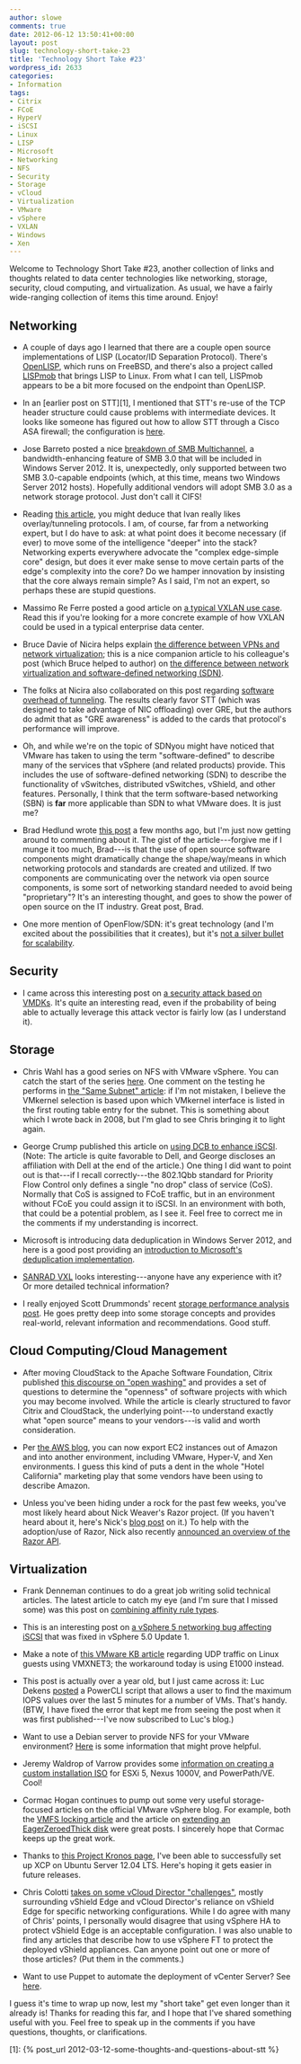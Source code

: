 ```yaml
---
author: slowe
comments: true
date: 2012-06-12 13:50:41+00:00
layout: post
slug: technology-short-take-23
title: 'Technology Short Take #23'
wordpress_id: 2633
categories:
- Information
tags:
- Citrix
- FCoE
- HyperV
- iSCSI
- Linux
- LISP
- Microsoft
- Networking
- NFS
- Security
- Storage
- vCloud
- Virtualization
- VMware
- vSphere
- VXLAN
- Windows
- Xen
---
```


Welcome to Technology Short Take #23, another collection of links and thoughts related to data center technologies like networking, storage, security, cloud computing, and virtualization. As usual, we have a fairly wide-ranging collection of items this time around. Enjoy!

## Networking

* A couple of days ago I learned that there are a couple open source implementations of LISP (Locator/ID Separation Protocol). There's [OpenLISP](http://www.openlisp.org/), which runs on FreeBSD, and there's also a project called [LISPmob](http://lispmob.org/) that brings LISP to Linux. From what I can tell, LISPmob appears to be a bit more focused on the endpoint than OpenLISP.

* In an [earlier post on STT][1], I mentioned that STT's re-use of the TCP header structure could cause problems with intermediate devices. It looks like someone has figured out how to allow STT through a Cisco ASA firewall; the configuration is [here](http://www.cupfighter.net/index.php/2012/05/allow-stt-stateless-transport-tunneling-through-an-cisco-asa/).

* Jose Barreto posted a nice [breakdown of SMB Multichannel](http://blogs.technet.com/b/josebda/archive/2012/05/13/the-basics-of-smb-multichannel-a-feature-of-windows-server-2012-and-smb-3-0.aspx), a bandwidth-enhancing feature of SMB 3.0 that will be included in Windows Server 2012. It is, unexpectedly, only supported between two SMB 3.0-capable endpoints (which, at this time, means two Windows Server 2012 hosts). Hopefully additional vendors will adopt SMB 3.0 as a network storage protocol. Just don't call it CIFS!

* Reading [this article](http://blog.ioshints.info/2012/05/virtual-networks-skype-analogy.html), you might deduce that Ivan really likes overlay/tunneling protocols. I am, of course, far from a networking expert, but I do have to ask: at what point does it become necessary (if ever) to move some of the intelligence "deeper" into the stack? Networking experts everywhere advocate the "complex edge-simple core" design, but does it ever make sense to move certain parts of the edge's complexity into the core? Do we hamper innovation by insisting that the core always remain simple? As I said, I'm not an expert, so perhaps these are stupid questions.

* Massimo Re Ferre posted a good article on [a typical VXLAN use case](http://it20.info/2012/05/typical-vxlan-use-case/). Read this if you're looking for a more concrete example of how VXLAN could be used in a typical enterprise data center.

* Bruce Davie of Nicira helps explain [the difference between VPNs and network virtualization](http://nicira.com/blog/vpns-meet-network-virtualization); this is a nice companion article to his colleague's post (which Bruce helped to author) on [the difference between network virtualization and software-defined networking (SDN)](https://networkheresy.wordpress.com/2012/05/31/network-virtualization/).

* The folks at Nicira also collaborated on this post regarding [software overhead of tunneling](http://networkheresy.com/2012/06/08/the-overhead-of-software-tunneling/). The results clearly favor STT (which was designed to take advantage of NIC offloading) over GRE, but the authors do admit that as "GRE awareness" is added to the cards that protocol's performance will improve.

* Oh, and while we're on the topic of SDNyou might have noticed that VMware has taken to using the term "software-defined" to describe many of the services that vSphere (and related products) provide. This includes the use of software-defined networking (SDN) to describe the functionality of vSwitches, distributed vSwitches, vShield, and other features. Personally, I think that the term software-based networking (SBN) is **far** more applicable than SDN to what VMware does. It is just me?

* Brad Hedlund wrote [this post](http://bradhedlund.com/2012/02/08/dodging-open-protocols-with-open-software/) a few months ago, but I'm just now getting around to commenting about it. The gist of the article---forgive me if I munge it too much, Brad---is that the use of open source software components might dramatically change the shape/way/means in which networking protocols and standards are created and utilized. If two components are communicating over the network via open source components, is some sort of networking standard needed to avoid being "proprietary"? It's an interesting thought, and goes to show the power of open source on the IT industry. Great post, Brad.

* One more mention of OpenFlow/SDN: it's great technology (and I'm excited about the possibilities that it creates), but it's [not a silver bullet for scalability](http://highscalability.com/blog/2012/6/4/openflowsdn-is-not-a-silver-bullet-for-network-scalability.html).

## Security

* I came across this interesting post on [a security attack based on VMDKs](http://www.insinuator.net/2012/05/vmdk-has-left-the-building/). It's quite an interesting read, even if the probability of being able to actually leverage this attack vector is fairly low (as I understand it).

## Storage

* Chris Wahl has a good series on NFS with VMware vSphere. You can catch the start of the series [here](http://wahlnetwork.com/2012/04/19/nfs-on-vsphere-a-few-misconceptions/). One comment on the testing he performs in [the "Same Subnet" article](http://wahlnetwork.com/2012/04/23/nfs-on-vsphere-technical-deep-dive-on-same-subnet-storage-traffic/): if I'm not mistaken, I believe the VMkernel selection is based upon which VMkernel interface is listed in the first routing table entry for the subnet. This is something about which I wrote back in 2008, but I'm glad to see Chris bringing it to light again.

* George Crump published this article on [using DCB to enhance iSCSI](http://www.storage-switzerland.com/Articles/Entries/2012/1/17_iSCSI_2.0_-_Using_Data_Center_Bridging_To_Enhance_iSCSI.html). (Note: The article is quite favorable to Dell, and George discloses an affiliation with Dell at the end of the article.) One thing I did want to point out is that---if I recall correctly---the 802.1Qbb standard for Priority Flow Control only defines a single "no drop" class of service (CoS). Normally that CoS is assigned to FCoE traffic, but in an environment without FCoE you could assign it to iSCSI. In an environment with both, that could be a potential problem, as I see it. Feel free to correct me in the comments if my understanding is incorrect.

* Microsoft is introducing data deduplication in Windows Server 2012, and here is a good post providing an [introduction to Microsoft's deduplication implementation](http://blogs.technet.com/b/filecab/archive/2012/05/21/introduction-to-data-deduplication-in-windows-server-2012.aspx).

* [SANRAD VXL](http://www.sanrad.com/VXL/4/1/8) looks interesting---anyone have any experience with it? Or more detailed technical information?

* I really enjoyed Scott Drummonds' recent [storage performance analysis post](http://vpivot.com/2012/05/10/storage-performance-analysis-singb-case-study/). He goes pretty deep into some storage concepts and provides real-world, relevant information and recommendations. Good stuff.

## Cloud Computing/Cloud Management

* After moving CloudStack to the Apache Software Foundation, Citrix published [this discourse on "open washing"](http://blogs.citrix.com/2012/04/11/beware-of-open-washing-%E2%80%93-three-key-questions-to-ask-your-software-vendor/) and provides a set of questions to determine the "openness" of software projects with which you may become involved. While the article is clearly structured to favor Citrix and CloudStack, the underlying point---to understand exactly what "open source" means to your vendors---is valid and worth consideration.

* Per [the AWS blog](http://aws.typepad.com/aws/2012/05/vm-export-for-ec2.html), you can now export EC2 instances out of Amazon and into another environment, including VMware, Hyper-V, and Xen environments. I guess this kind of puts a dent in the whole "Hotel California" marketing play that some vendors have been using to describe Amazon.

* Unless you've been hiding under a rock for the past few weeks, you've most likely heard about Nick Weaver's Razor project. (If you haven't heard about it, here's Nick's [blog post](http://nickapedia.com/2012/05/21/lex-parsimoniae-cloud-provisioning-with-a-razor/) on it.) To help with the adoption/use of Razor, Nick also recently [announced an overview of the Razor API](http://nickapedia.com/2012/06/05/api-all-the-things-razor-api-wiki/).

## Virtualization

* Frank Denneman continues to do a great job writing solid technical articles. The latest article to catch my eye (and I'm sure that I missed some) was this post on [combining affinity rule types](http://blogs.vmware.com/vsphere/2012/05/combining-affinity-rule-types.html). 

* This is an interesting post on [a vSphere 5 networking bug affecting iSCSI](http://vmtoday.com/2012/02/vsphere-5-networking-bug-affects-software-iscsi/) that was fixed in vSphere 5.0 Update 1.

* Make a note of [this VMware KB article](http://kb.vmware.com/kb/2019944) regarding UDP traffic on Linux guests using VMXNET3; the workaround today is using E1000 instead.

* This post is actually over a year old, but I just came across it: Luc Dekens [posted](http://www.lucd.info/2011/04/22/get-the-maximum-iops/) a PowerCLI script that allows a user to find the maximum IOPS values over the last 5 minutes for a number of VMs. That's handy. (BTW, I have fixed the error that kept me from seeing the post when it was first published---I've now subscribed to Luc's blog.)

* Want to use a Debian server to provide NFS for your VMware environment? [Here](http://www.mattpson.info/2011/03/28/using-a-debian-server-as-nfs-storage-for-vmware-esxi/) is some information that might prove helpful.

* Jeremy Waldrop of Varrow provides some [information on creating a custom installation ISO](http://jeremywaldrop.wordpress.com/2012/04/27/custom-esxi-5-iso-for-ucs-nexus-1000v-and-powerpath-ve/) for ESXi 5, Nexus 1000V, and PowerPath/VE. Cool!

* Cormac Hogan continues to pump out some very useful storage-focused articles on the official VMware vSphere blog. For example, both the [VMFS locking article](http://blogs.vmware.com/vsphere/2012/05/vmfs-locking-uncovered.html) and the article on [extending an EagerZeroedThick disk](http://blogs.vmware.com/vsphere/2012/06/extending-an-eagerzeroedthick-disk.html) were great posts. I sincerely hope that Cormac keeps up the great work.

* Thanks to [this Project Kronos page](http://wiki.xen.org/wiki/Project_Kronos), I've been able to successfully set up XCP on Ubuntu Server 12.04 LTS. Here's hoping it gets easier in future releases.

* Chris Colotti [takes on some vCloud Director "challenges"](http://www.chriscolotti.us/vmware/how-to-handle-some-vcloud-director-challenges/), mostly surrounding vShield Edge and vCloud Director's reliance on vShield Edge for specific networking configurations. While I do agree with many of Chris' points, I personally would disagree that using vSphere HA to protect vShield Edge is an acceptable configuration. I was also unable to find any articles that describe how to use vSphere FT to protect the deployed vShield appliances. Can anyone point out one or more of those articles? (Put them in the comments.)

* Want to use Puppet to automate the deployment of vCenter Server? See [here](http://puppetlabs.com/blog/module-of-the-week-puppetlabs-vcenter-vmware-vcenter-deployment/).

I guess it's time to wrap up now, lest my "short take" get even longer than it already is! Thanks for reading this far, and I hope that I've shared something useful with you. Feel free to speak up in the comments if you have questions, thoughts, or clarifications.

[1]: {% post_url 2012-03-12-some-thoughts-and-questions-about-stt %}
